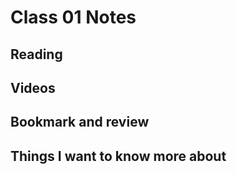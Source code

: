 # Class 01 Notes

## Reading


## Videos

## Bookmark and review

## Things I want to know more about